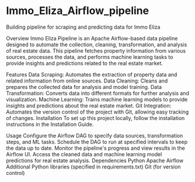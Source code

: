 # Immo_Eliza_Airflow_pipeline
Building pipeline for scraping and predicting data for Immo Eliza 

Overview
Immo Eliza Pipeline is an Apache Airflow-based data pipeline designed to automate the collection, cleaning, transformation, and analysis of real estate data. This pipeline fetches property information from various sources, processes the data, and performs machine learning tasks to provide insights and predictions related to the real estate market.

Features
Data Scraping: Automates the extraction of property data and related information from online sources.
Data Cleaning: Cleans and prepares the collected data for analysis and model training.
Data Transformation: Converts data into different formats for further analysis and visualization.
Machine Learning: Trains machine learning models to provide insights and predictions about the real estate market.
Git Integration: Automates the version control of the project with Git, allowing easy tracking of changes.
Installation
To set up this project locally, follow the installation instructions in the Installation Guide.

Usage
Configure the Airflow DAG to specify data sources, transformation steps, and ML tasks.
Schedule the DAG to run at specified intervals to keep the data up to date.
Monitor the pipeline's progress and view results in the Airflow UI.
Access the cleaned data and machine learning model predictions for real estate analysis.
Dependencies
Python
Apache Airflow
Additional Python libraries (specified in requirements.txt)
Git (for version control)

